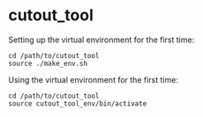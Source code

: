 # cutout_tool

Setting up the virtual environment for the first time:

    cd /path/to/cutout_tool
    source ./make_env.sh
    
Using the virtual environment for the first time:

    cd /path/to/cutout_tool
    source cutout_tool_env/bin/activate
    
    
